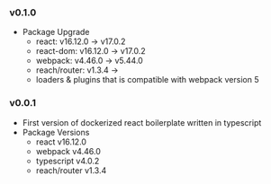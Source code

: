 ### v0.1.0

- Package Upgrade
  - react: v16.12.0 -> v17.0.2
  - react-dom: v16.12.0 -> v17.0.2
  - webpack: v4.46.0 -> v5.44.0
  - reach/router: v1.3.4 ->
  - loaders & plugins that is compatible with webpack version 5

### v0.0.1

- First version of dockerized react boilerplate written in typescript
- Package Versions
  - react v16.12.0
  - webpack v4.46.0
  - typescript v4.0.2
  - reach/router v1.3.4
